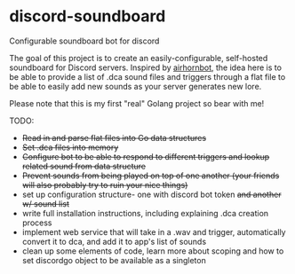 # discord-soundboard
Configurable soundboard bot for discord

The goal of this project is to create an easily-configurable, self-hosted soundboard for Discord servers. Inspired by [airhornbot](https://github.com/hammerandchisel/airhornbot), the idea here is to be able to provide a list of .dca sound files and triggers through a flat file to be able to easily add new sounds as your server generates new lore.

Please note that this is my first "real" Golang project so bear with me!

TODO:
* ~~Read in and parse flat files into Go data structures~~
* ~~Set .dca files into memory~~
* ~~Configure bot to be able to respond to different triggers and lookup related sound from data structure~~
* ~~Prevent sounds from being played on top of one another (your friends will also probably try to ruin your nice things)~~
* set up configuration structure- one with discord bot token ~~and another w/ sound list~~
* write full installation instructions, including explaining .dca creation process
* implement web service that will take in a .wav and trigger, automatically convert it to dca, and add it to app's list of sounds
* clean up some elements of code, learn more about scoping and how to set discordgo object to be available as a singleton
